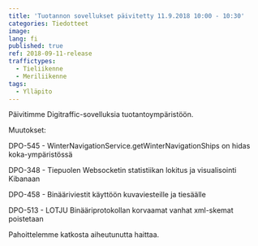 ```yaml
---
title: 'Tuotannon sovellukset päivitetty 11.9.2018 10:00 - 10:30'
categories: Tiedotteet
image: 
lang: fi
published: true
ref: 2018-09-11-release
traffictypes:
  - Tieliikenne
  - Meriliikenne
tags:
  - Ylläpito
---
```


Päivitimme Digitraffic-sovelluksia tuotantoympäristöön.

Muutokset:

DPO-545 - WinterNavigationService.getWinterNavigationShips on hidas koka-ympäristössä

DPO-348 - Tiepuolen Websocketin statistiikan lokitus ja visualisointi Kibanaan

DPO-458 - Binääriviestit käyttöön kuvaviesteille ja tiesäälle

DPO-513 - LOTJU Binääriprotokollan korvaamat vanhat xml-skemat poistetaan

Pahoittelemme katkosta aiheutunutta haittaa.
